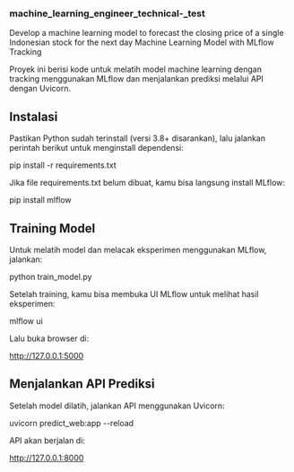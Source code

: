 ### machine_learning_engineer_technical-_test
Develop a machine learning model to forecast the closing price of a single Indonesian stock for the next day
Machine Learning Model with MLflow Tracking

Proyek ini berisi kode untuk melatih model machine learning dengan tracking menggunakan MLflow dan menjalankan prediksi melalui API dengan Uvicorn.

## Instalasi

Pastikan Python sudah terinstall (versi 3.8+ disarankan), lalu jalankan perintah berikut untuk menginstall dependensi:

pip install -r requirements.txt


Jika file requirements.txt belum dibuat, kamu bisa langsung install MLflow:

pip install mlflow

## Training Model

Untuk melatih model dan melacak eksperimen menggunakan MLflow, jalankan:

python train_model.py


Setelah training, kamu bisa membuka UI MLflow untuk melihat hasil eksperimen:

mlflow ui


Lalu buka browser di:

http://127.0.0.1:5000

## Menjalankan API Prediksi

Setelah model dilatih, jalankan API menggunakan Uvicorn:

uvicorn predict_web:app --reload


API akan berjalan di:

http://127.0.0.1:8000
